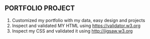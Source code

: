 ## PORTFOLIO PROJECT

1. Customized my portfolio with my data, easy design and projects
2. Inspect and validated MY HTML using https://validator.w3.org
3. Inspect my CSS and validated it using http://jigsaw.w3.org